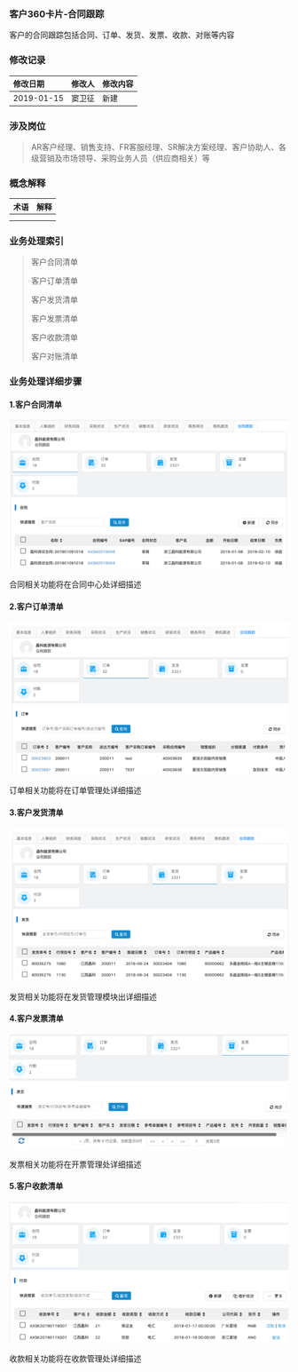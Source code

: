 ### 客户360卡片-合同跟踪

客户的合同跟踪包括合同、订单、发货、发票、收款、对账等内容

### 修改记录

| 修改日期 | 修改人 | 修改内容 |
| :--- | :--- | :--- |
| 2019-01-15 | 窦卫征 | 新建 |

### 涉及岗位

> AR客户经理、销售支持、FR客服经理、SR解决方案经理、客户协助人、各级营销及市场领导、采购业务人员（供应商相关）等

### 概念解释

| 术语 | 解释 |
| :--- | :--- |
|  |  |
|  |  |

### 业务处理索引

> 客户合同清单
>
> 客户订单清单
>
> 客户发货清单
>
> 客户发票清单
>
> 客户收款清单
>
> 客户对账清单

### 业务处理详细步骤

#### 1.客户合同清单

![](/assets/khhtqd1020.png)

合同相关功能将在合同中心处详细描述

#### 2.客户订单清单

![](/assets/khddlb1024.png)

订单相关功能将在订单管理处详细描述

#### 3.客户发货清单

![](/assets/khfhqd1022.png)

发货相关功能将在发货管理模块出详细描述

#### 4.客户发票清单

![](/assets/khfpqd1023.png)

发票相关功能将在开票管理处详细描述

#### 5.客户收款清单

![](/assets/khskqd1024.png)

收款相关功能将在收款管理处详细描述



